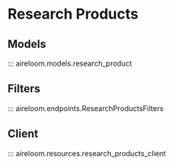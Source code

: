# Research Products


## Models

::: aireloom.models.research_product

## Filters

::: aireloom.endpoints.ResearchProductsFilters

## Client

::: aireloom.resources.research_products_client

